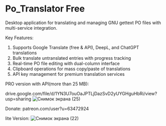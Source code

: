 # Po_Translator Free

Desktop application for translating and managing GNU gettext PO files with multi-service integration. 

Key Features:

1. Supports Google Translate (free & API), DeepL, and ChatGPT translations
2. Bulk translate untranslated entries with progress tracking
3. Real-time PO file editing with dual-column interface
4. Clipboard operations for mass copy/paste of translations
5. API key management for premium translation services

PRO version with API(more than 25 MB): 

drive.google.com/file/d/1YN3U7ouOaJPTLjDazSvD2yUYGHguHbRi/view?usp=sharing
![Снимок экрана (25)](https://github.com/user-attachments/assets/27b9a9d3-8841-42be-9f95-9af3c1858495)


Donate:
patreon.com/user?u=63472924

lite Version:
![Снимок экрана (22)](https://github.com/user-attachments/assets/b16f53b2-f0ff-43bc-836f-06ea282e521f)
